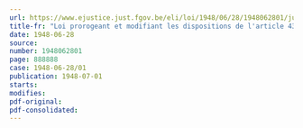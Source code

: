 ```yaml
---
url: https://www.ejustice.just.fgov.be/eli/loi/1948/06/28/1948062801/justel
title-fr: "Loi prorogeant et modifiant les dispositions de l'article 43 des lois coordonnées des 31 juillet 1947 et 31 mars 1948, portant des dispositions exceptionnelles en matière de baux à loyer"
date: 1948-06-28
source:
number: 1948062801
page: 888888
case: 1948-06-28/01
publication: 1948-07-01
starts:
modifies:
pdf-original:
pdf-consolidated:
---
```


